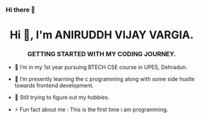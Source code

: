 ### Hi there 👋

<h1 align="center">Hi 👋, I'm ANIRUDDH VIJAY VARGIA.</h1>
<h3 align="center">GETTING STARTED WITH MY CODING JOURNEY.</h3>

- 🔭 I’m in my 1st year pursuing BTECH CSE course in UPES, Dehradun.
- 🌱 I’m presently learning the c programming along with some side hustle towards frontend development.
- 💬 Still trying to figure out my hobbies.

- ⚡ Fun fact about me :   This is the first time i am programming.

